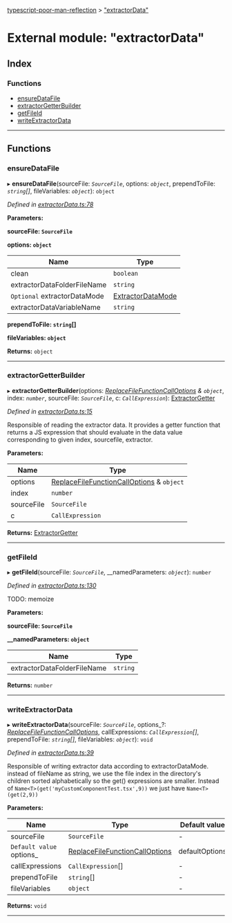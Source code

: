 [typescript-poor-man-reflection](../README.md) > ["extractorData"](../modules/_extractordata_.md)

# External module: "extractorData"

## Index

### Functions

* [ensureDataFile](_extractordata_.md#ensuredatafile)
* [extractorGetterBuilder](_extractordata_.md#extractorgetterbuilder)
* [getFileId](_extractordata_.md#getfileid)
* [writeExtractorData](_extractordata_.md#writeextractordata)

---

## Functions

<a id="ensuredatafile"></a>

###  ensureDataFile

▸ **ensureDataFile**(sourceFile: *`SourceFile`*, options: *`object`*, prependToFile: *`string`[]*, fileVariables: *`object`*): `object`

*Defined in [extractorData.ts:78](https://github.com/cancerberoSgx/typescript-poor-man-reflection/blob/47e2c2e/src/extractorData.ts#L78)*

**Parameters:**

**sourceFile: `SourceFile`**

**options: `object`**

| Name | Type |
| ------ | ------ |
| clean | `boolean` |
| extractorDataFolderFileName | `string` |
| `Optional` extractorDataMode | [ExtractorDataMode](_types_.md#extractordatamode) |
| extractorDataVariableName | `string` |

**prependToFile: `string`[]**

**fileVariables: `object`**

**Returns:** `object`

___
<a id="extractorgetterbuilder"></a>

###  extractorGetterBuilder

▸ **extractorGetterBuilder**(options: *[ReplaceFileFunctionCallOptions](../interfaces/_types_.replacefilefunctioncalloptions.md) & `object`*, index: *`number`*, sourceFile: *`SourceFile`*, c: *`CallExpression`*): [ExtractorGetter](_types_.md#extractorgetter)

*Defined in [extractorData.ts:15](https://github.com/cancerberoSgx/typescript-poor-man-reflection/blob/47e2c2e/src/extractorData.ts#L15)*

Responsible of reading the extractor data. It provides a getter function that returns a JS expression that should evaluate in the data value corresponding to given index, sourcefile, extractor.

**Parameters:**

| Name | Type |
| ------ | ------ |
| options | [ReplaceFileFunctionCallOptions](../interfaces/_types_.replacefilefunctioncalloptions.md) & `object` |
| index | `number` |
| sourceFile | `SourceFile` |
| c | `CallExpression` |

**Returns:** [ExtractorGetter](_types_.md#extractorgetter)

___
<a id="getfileid"></a>

###  getFileId

▸ **getFileId**(sourceFile: *`SourceFile`*, __namedParameters: *`object`*): `number`

*Defined in [extractorData.ts:130](https://github.com/cancerberoSgx/typescript-poor-man-reflection/blob/47e2c2e/src/extractorData.ts#L130)*

TODO: memoize

**Parameters:**

**sourceFile: `SourceFile`**

**__namedParameters: `object`**

| Name | Type |
| ------ | ------ |
| extractorDataFolderFileName | `string` |

**Returns:** `number`

___
<a id="writeextractordata"></a>

###  writeExtractorData

▸ **writeExtractorData**(sourceFile: *`SourceFile`*, options_?: *[ReplaceFileFunctionCallOptions](../interfaces/_types_.replacefilefunctioncalloptions.md)*, callExpressions: *`CallExpression`[]*, prependToFile: *`string`[]*, fileVariables: *`object`*): `void`

*Defined in [extractorData.ts:39](https://github.com/cancerberoSgx/typescript-poor-man-reflection/blob/47e2c2e/src/extractorData.ts#L39)*

Responsible of writing extractor data according to extractorDataMode. instead of fileName as string, we use the file index in the directory's children sorted alphabetically so the get() expressions are smaller. Instead of `Name<T>(get('myCustomComponentTest.tsx',9))` we just have `Name<T>(get(2,9))`

**Parameters:**

| Name | Type | Default value |
| ------ | ------ | ------ |
| sourceFile | `SourceFile` | - |
| `Default value` options_ | [ReplaceFileFunctionCallOptions](../interfaces/_types_.replacefilefunctioncalloptions.md) |  defaultOptions |
| callExpressions | `CallExpression`[] | - |
| prependToFile | `string`[] | - |
| fileVariables | `object` | - |

**Returns:** `void`

___

